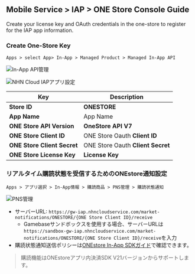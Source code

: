 ## Mobile Service > IAP > ONE Store Console Guide

Create your license key and OAuth credentials in the one-store to register for the IAP app information.

### Create One-Store Key
```
Apps > select App> In-App > Managed Product > Managed In-App API
```

![In-App API管理](https://kr1-api-object-storage.nhncloudservice.com/v1/AUTH_2acdfabf4efe4efc8a04c00b348110c9/cdn_origin/prod_iap/console_onestore/onestore_console_01.png)

![NHN Cloud IAPアプリ設定](https://kr1-api-object-storage.nhncloudservice.com/v1/AUTH_2acdfabf4efe4efc8a04c00b348110c9/cdn_origin/prod_iap/console_onestore/onestore_iap_console_01.png)

| Key                     | Description                       |
|-------------------------|-----------------------------------|
| **Store ID**              | **ONESTORE**                      |
| **App Name**                | App Name                          |
| **ONE Store API Version**     | **OneStore API V7**             |
| **ONE Store Client ID**     | ONE Store Oauth **Client ID**           |
| **ONE Store Client Secret** | ONE Store Oauth **Client Secret** |
| **ONE Store License Key**   | **License Key**   |


### リアルタイム購読状態を受信するためのONEstore通知設定

```
Apps > アプリ選択 > In-App情報 > 購読商品 > PNS管理 > 購読状態通知
```

![PNS管理](https://kr1-api-object-storage.nhncloudservice.com/v1/AUTH_2acdfabf4efe4efc8a04c00b348110c9/cdn_origin/prod_iap/console_onestore/onestore_console_02.png)

- サーバーURL: `https://gw-iap.nhncloudservice.com/market-notifications/ONESTORE/{ONE Store Client ID}/receive`
    - Gamebaseサンドボックスを使用する場合、サーバーURLは`https://sandbox-gw-iap.nhncloudservice.com/market-notifications/ONESTORE/{ONE Store Client ID}/receive`を入力
- 購読状態通知送信ポリシーは[ONEstore In-App SDKガイド](https://onestore-dev.gitbook.io/dev/tools/tools/v21/07.-pns-push-notification-service)で確認できます。

> 購読機能はONEstoreアプリ内決済SDK V21バージョンからサポートします。
